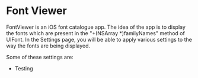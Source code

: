 Font Viewer
==============

FontViewer is an iOS font catalogue app. The idea of the app is to display the fonts which are present in the "+(NSArray *)familyNames" method of UIFont. In the Settings page, you will be able to apply various settings to the way the fonts are being displayed.

Some of these settings are:
  * Testing